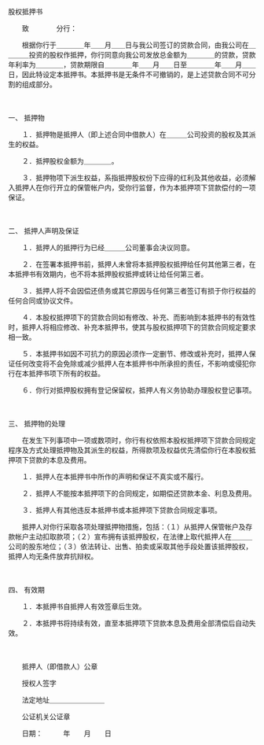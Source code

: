



股权抵押书



 

　　致　　　　分行：

　　根据你行于＿＿＿＿年＿＿月＿＿日与我公司签订的贷款合同，由我公司在＿＿＿＿投资的股权作抵押，你行同意向我公司发放总金额为＿＿＿＿的贷款，贷款年利率为＿＿＿＿，贷款期限自＿＿＿＿年＿＿月＿＿日至＿＿＿＿年＿＿月＿＿日，因此特设定本抵押书。本抵押书是无条件不可撤销的，是上述贷款合同不可分割的组成部分。

　　

一、
抵押物

　　１．抵押物是抵押人（即上述合同中借款人）在＿＿＿公司投资的股权及其派生的权益。

　　２．抵押股权金额为＿＿＿＿。

　　３．抵押物项下派生权益，系指抵押股权份下应得的红利及其他收益，必须解入抵押人在你行开立的保管帐户内，受你行监督，作为本抵押项下贷款偿付的一项保证。

　　

二、
抵押人声明及保证

　　１．抵押人的抵押行为已经＿＿＿公司董事会决议同意。

　　２．在签署本抵押书前，抵押人未曾将本抵押股权抵押给任何其他第三者，在本抵押书有效期内，也不将本抵押股权抵押或转让给任何第三者。

　　３．抵押人将不会因偿还债务或其它原因与任何第三者签订有损于你行权益的任何合同或协议文件。

　　４．本股权抵押项下的贷款合同如有修改、补充、而影响到本抵押书的有效性时，抵押人将相应修改、补充本抵押书，使其与股权抵押项下的贷款合同规定要求相一致。

　　５．本抵押书如因不可抗力的原因必须作一定删节、修改或补充时，抵押人保证任何改变将不会免除或减少抵押人在本抵押书中所承担的责任，不影响或侵犯你行在本抵押书项下所有的权益。

　　６．你行对抵押股权拥有登记保留权，抵押人有义务协助办理股权登记事项。

　　

三、
抵押物的处理

　　在发生下列事项中一项或数项时，你行有权依照本股权抵押项下贷款合同规定程序及方式处理抵押物及其派生的权益，所得款项及权益优先清偿你行在本股权抵押项下贷款的本息及费用。

　　１．抵押人在本抵押书中所作的声明和保证不真实或不履行。

　　２．抵押人不能按本抵押项下的合同规定，如期偿还贷款本金、利息及费用。

　　３．抵押人有其他违反本抵押书或本抵押项下贷款合同规定事项。

　　抵押人对你行采取各项处理抵押物措施，包括：（１）从抵押人保管帐户及存款帐户主动扣取款项；（２）宣布拥有该抵押股权，在法律上取代抵押人在＿＿＿公司的股东地位；（３）依法转让、出售、拍卖或采取其他手段处置该抵押股权，抵押人均无条件放弃抗辩权。

　　

四、
有效期

　　１．本抵押书自抵押人有效签章后生效。

　　２．本抵押书将持续有效，直至本抵押项下贷款本息及费用全部清偿后自动失效。

　　

　　抵押人（即借款人）公章　　

　　授权人签字　　

　　法定地址＿＿＿＿＿＿＿＿　　

　　公证机关公证章　　　　　　　　　　　　　　　　　　　　

　　日期：　　　年　　月　　日